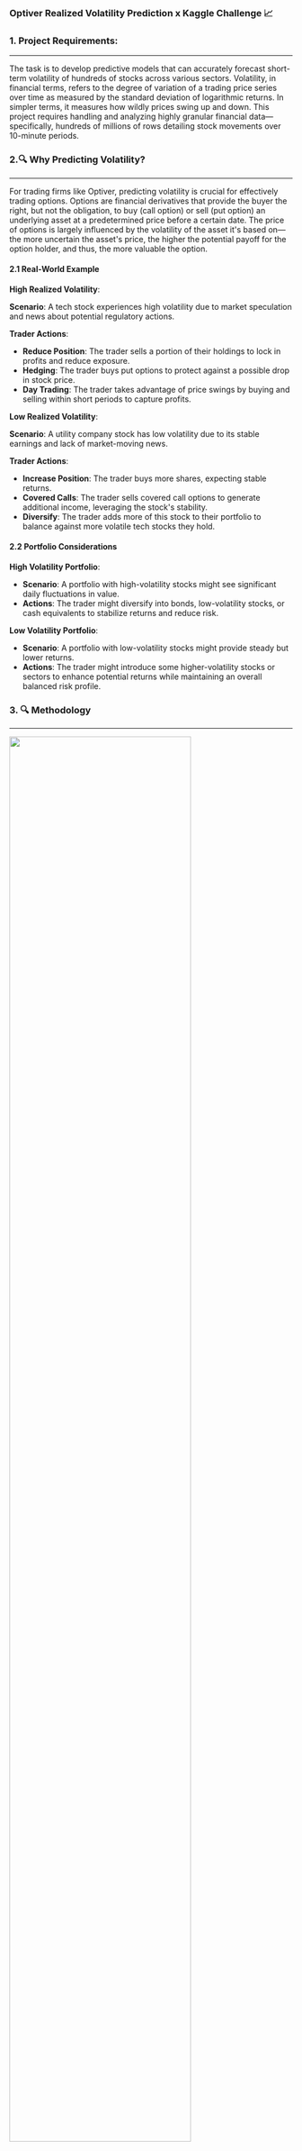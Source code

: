 ### Optiver Realized Volatility Prediction x Kaggle Challenge 📈

### **1. Project Requirements:**
---
The task is to develop predictive models that can accurately forecast short-term volatility of hundreds of stocks across various sectors. Volatility, in financial terms, refers to the degree of variation of a trading price series over time as measured by the standard deviation of logarithmic returns. In simpler terms, it measures how wildly prices swing up and down. This project requires handling and analyzing highly granular financial data—specifically, hundreds of millions of rows detailing stock movements over 10-minute periods.

### 2.🔍 **Why Predicting Volatility?**  
---

For trading firms like Optiver, predicting volatility is crucial for effectively trading options. Options are financial derivatives that provide the buyer the right, but not the obligation, to buy (call option) or sell (put option) an underlying asset at a predetermined price before a certain date. The price of options is largely influenced by the volatility of the asset it's based on—the more uncertain the asset's price, the higher the potential payoff for the option holder, and thus, the more valuable the option.

#### 2.1 Real-World Example

**High Realized Volatility**:

**Scenario**: A tech stock experiences high volatility due to market speculation and news about potential regulatory actions.

**Trader Actions**:
- **Reduce Position**: The trader sells a portion of their holdings to lock in profits and reduce exposure.
- **Hedging**: The trader buys put options to protect against a possible drop in stock price.
- **Day Trading**: The trader takes advantage of price swings by buying and selling within short periods to capture profits.

**Low Realized Volatility**:

**Scenario**: A utility company stock has low volatility due to its stable earnings and lack of market-moving news.

**Trader Actions**:
- **Increase Position**: The trader buys more shares, expecting stable returns.
- **Covered Calls**: The trader sells covered call options to generate additional income, leveraging the stock's stability.
- **Diversify**: The trader adds more of this stock to their portfolio to balance against more volatile tech stocks they hold.

#### 2.2 Portfolio Considerations

**High Volatility Portfolio**:
- **Scenario**: A portfolio with high-volatility stocks might see significant daily fluctuations in value.
- **Actions**: The trader might diversify into bonds, low-volatility stocks, or cash equivalents to stabilize returns and reduce risk.

**Low Volatility Portfolio**:
- **Scenario**: A portfolio with low-volatility stocks might provide steady but lower returns.
- **Actions**: The trader might introduce some higher-volatility stocks or sectors to enhance potential returns while maintaining an overall balanced risk profile.

### 3. 🔍 Methodology
---

<img src="https://github.com/aditya-saxena-7/Optiver-Realized-Volatility-Prediction/blob/main/assets/Screenshot%20(798).png" width=80%>

#### 3.1 Competition Format and Predictive Task

#### 3.2 **Realized Volatility (RV) Formula**:  

The simplified version ignores any mean of the returns and just sums the squared log returns. This is reasonable for high-frequency data where the mean return can be very close to zero. The formula is:

sigma = \sqrt{\sum_{t} r_{t-1,t}^2}

Here, (r_{t-1,t} represents the log returns of stock prices at consecutive time points, and the formula calculates the standard deviation of these log returns. 

Notably, the calculation assumes a zero mean return and omits any scaling factor, simplifying the volatility estimation to focus purely on the magnitude of price fluctuations without averaging.

#### 3.3 **Evaluation Metric**:

The accuracy of the predictions is assessed using the Root Mean Squared Percentage Error (RMSPE), defined as:

RMSPE = (1/n) \sum_{i=1}^n \left(\frac{(y_i - \hat{y}_i)}{y_i}\right)^2}

This metric evaluates the percentage errors relative to the actual values, emphasizing the proportional accuracy of the predictions across different stock price scales.

#### 3.4 **Data Scale and Utilization**:  

Participants are provided with a massive dataset consisting of approximately 150,000 data points across 112 stocks. Each data point represents a 10-minute window of trading activity, capturing intricate details of market movements. 

The predictive models utilize order book and transaction data from the preceding 10-minute window to forecast the upcoming volatility.

### 4. Key Challenges and Considerations
---

Participants must address several challenges inherent in this task:

- **Handling High-Frequency Data**: The models must efficiently process and extract useful patterns from vast amounts of granular data within limited time frames.
  
- **Accuracy under Market Volatility**: Ensuring prediction accuracy in diverse market conditions, including periods of high volatility and unpredictable market events.
  
- **Overfitting Prevention**: Developing a model that generalizes well to new data, avoiding overfitting to historical data used during the model development phase.

### 5. Calculating Weighted Average Price (WAP)
---

To predict volatility from order book data, one needs to derive a price that best represents the market conditions at any given moment. The Weighted Average Price (WAP) is used for this purpose and is calculated as follows:

WAP = (BidPrice_i * AskSize_i) + (AskPrice_i * BidSize_i) / (BidSize_i + AskSize_i)

**Example**:

Using the formula, the WAP takes into account both the price and the size of bids and asks, providing a price point that reflects both the depth of the market and the existing trading volume.

### 6. From WAP to Volatility
---

#### 6.1 **Log Returns**:

Once the WAP is calculated, the next step involves computing the log returns. Log returns are a standard measure in finance for calculating the relative changes in price over time and are expressed as:

r_{t_1, t_2} = log(S_2/S_1)

where (S_1) and (S_2) are the WAPs at two consecutive time points.

#### 6.2 **Realized Volatility**:

Finally, realized volatility is calculated using the formula introduced earlier:

\sigma = \sqrt{\sum_{t} r_{t-1,t}^2}

- sigma: This represents the volatility.
- r_{t-1,t}: These are the log returns of the stock prices between consecutive time points.

This measure captures the standard deviation of log returns, providing a quantitative measure of the market's volatility over a specified period.

### 7. Understanding Volatility Calculation with Log Returns
---

**Volatility** measures how much the price of a financial asset fluctuates over a certain period. In simpler terms, it's a way to quantify the risk or uncertainty about the asset's price changes. 

#### 7.1 Step-by-Step Explanation:

1. **Log Returns**:
   
   - **Definition**: The log return (r_{t-1,t}) for a given time period from (t-1) to (t) is calculated as:
     
     r_{t-1,t} = log(P_t/P_t-1)
     
     where (P_t) and (P_{t-1}) are the stock prices at time (t) and (t-1) respectively.
   
- **Comparability**: Log returns can be summed over time to find the total return, unlike simple returns which need to be compounded.

- **Symmetry**: They treat positive and negative changes symmetrically, a property not seen in simple returns where a 50% loss cannot be recouped by a 50% gain.

- **Statistical Properties**: Log returns are more likely to be normally distributed, which simplifies various statistical analyses, such as hypothesis testing and interval estimation.

2. **Summing Squared Log Returns**:

   - **Square Each Log Return**: Squaring each log return magnifies the impact of larger fluctuations while ensuring all values are positive.
     
   - **Sum of Squared Log Returns**: Summing these squared values gives us a measure of the total variability in the stock price over the observed period.

3. **Square Root of the Sum**:
   
   - **Why Square Root**: Taking the square root of the sum of squared log returns converts our measure back to the original scale of the log returns, making it comparable to the standard deviation (a common measure of variability).

#### 7.2 Intuition Behind the Formula:

- **Log Returns Reflect Price Changes**: By using log returns, we capture the relative changes in stock prices over consecutive time periods.
  
- **Squaring and Summing Magnifies Variability**: Squaring the log returns emphasizes larger price changes (more volatility) and summing them aggregates the total variability.
  
- **Square Root Normalizes the Measure**: The square root brings the measure back to a scale comparable to the standard deviation, giving us a clear sense of the average volatility.

#### 7.3 Example:

Let's say we have the following stock prices over four time points: 
P_0 = 100
P_1 = 105
P_2 = 102
P_3 = 108

1. **Calculate Log Returns**:
   - r_{0,1} = log(105/100) = 0.04879 
   - r_{1,2} = log(102/105) = -0.02956 
   - r_{2,3} = log(108/102) = 0.05827 

2. **Square Each Log Return**:
   - r_{0,1}^2 = 0.00238 
   - r_{1,2}^2 = 0.00087 
   - r_{2,3}^2 = 0.00340 

3. **Sum of Squared Log Returns**:
   - Sum = 0.00238 + 0.00087 + 0.00340 = 0.00665 

4. **Square Root of the Sum**:
   - sigma = sqrt{0.00665} = 0.08154 

#### 7.4 Interpretation:

- The calculated volatility 0.08154 means that the stock's price fluctuations are relatively small over the observed period.
  
- This measure gives us a standardized way to compare volatility across different stocks or time periods.

### 8. **Based on our code files:**
---

1. [BaseCode](https://github.com/aditya-saxena-7/Optiver-Realized-Volatility-Prediction/blob/main/codeBase/BaseCode.ipynb)
2. [Features_Construction_and_EDA](https://github.com/aditya-saxena-7/Optiver-Realized-Volatility-Prediction/blob/main/codeBase/Features_Construction_and_EDA.ipynb)

### 9. Terminologies
---

- **time_id:** This identifies the specific time interval or session during which these trades occurred. All the entries you showed are from time_id = 5, suggesting they all belong to the same trading segment or day.

- **seconds_in_bucket:** Indicates the specific second within the time_id when these trades were executed. For example, the first entry shows that at 28 seconds into the trading session identified by time_id = 5, certain trades were executed.

- **price:** This column shows the price at which trades were executed. These prices are normalized and weighted by the number of shares involved in each transaction. The weighting by the number of shares ensures that larger trades have a more significant impact on the average price calculation, giving a more accurate reflection of market prices.

- **size:** Represents the total number of shares or units traded in that specific second. For instance, at 28 seconds (seconds_in_bucket), 553 shares were traded.

- **order_count:** Indicates the number of unique orders that were executed to reach the total trade size reported in the size column for that second. The first entry with order_count = 11 suggests that it took 11 separate orders to accumulate the 553 shares traded at that time.

- **bid_size1 and bid_size2:** Indicate the number of shares buyers are willing to purchase at the corresponding bid prices (bid_price1 and bid_price2). These sizes can be used to gauge market depth and buying interest at different price levels.

- **ask_size1 and ask_size2:** Reflect the number of shares sellers are ready to sell at the corresponding ask prices (ask_price1 and ask_price2). Similar to bid sizes, these provide insights into the market depth on the selling side.

- **ask_spread:** Calculated as ask_size1 - ask_size2, this represents the difference in volume between the closest and next-closest ask levels. It can indicate the liquidity or tightness of the ask side of the order book.

- **bid_spread:** Calculated as bid_size1 - bid_size2, this indicates the volume difference between the top two bid levels. It helps assess the liquidity or tightness on the bid side of the order book.

- **volume_imbalance:** The absolute difference between total bid volumes and total ask volumes (abs(ask_size1 + ask_size2 - bid_size1 - bid_size2)). It's a measure of the current supply-demand balance in the order book.

- **Bid/Ask Spread**
  
The bid/ask spread is a measure of the difference between the highest price that buyers are willing to pay (bid price) and the lowest price that sellers are willing to accept (ask price). It's calculated as follows:

Bid/Ask Spread = (Bid Price/Ask Price) - 1

-- **Market Liquidity**: A narrower bid/ask spread typically indicates greater liquidity, making it easier to execute trades near the market price without causing price movement. if bid/ask spread is higher, that means the liquidity for the single asset is not great. The lower the bid/ask spread the better the marekt liquidity for the specific asset.

-- **Transaction Costs**: For traders, a lower spread means lower transaction costs, as they can buy and sell closer to the mid-price.

-- **Market Sentiment**: Large spreads can also indicate higher uncertainty or lower confidence among traders regarding the asset's value.

### 10. EDA
---

#### 10.1 First Plot: Weighted Average Price (WAP) and Best Bid/Ask Prices

**Conclusions from the WAP Plot:**

- **Price Movements:** The WAP, bid, and ask prices move in sync, as expected, since WAP is derived from these prices. Fluctuations in WAP reflect real-time changes in market conditions.

- **Bid-Ask Convergence and Divergence:** There are periods where the bid and ask prices converge (indicating a tighter spread) and periods where they diverge (wider spread), which could imply changing market liquidity.

- **Price Volatility:** The extent of fluctuation in the WAP line could be indicative of the volatility during this time period. Sharp movements in bid or ask prices that are mirrored in the WAP suggest rapid changes in market sentiment.

#### 10.2 Second Plot: Log Return and Cumulative Log Return

**Conclusions from the Log Return Plot:**

- **Return Fluctuations:** The log returns fluctuate around zero, with no discernible trend, suggesting a market that doesn't have a strong directional movement in this time frame.

- **Cumulative Returns:** The cumulative log return line gives an overall picture of how returns are accumulating or compounding over time. If this line is trending upwards or downwards, it would suggest a longer-term price movement within this bucket.
  
- **Intraday Volatility:** The plot of log returns shows the price volatility at each second. Sharp spikes or dips indicate moments of high volatility.
Combined Insights

By examining both the WAP/bid/ask prices and the log returns together, one can correlate price levels with return patterns. For example, a large gap between the bid and ask prices could lead to more significant log returns due to larger price movements required to match buyers and sellers.

The second plot's cumulative log return can help identify periods of sustained upward or downward price pressure. It's a visual tool that can signal trends within the intraday data that might not be evident from the raw log returns alone.

### 11. Implementing the Bucket Time Inverval Feature Construction
---

#### 11.1 **Splitting the Data**

Based on observation and the plotted data, the idea is to divide the seconds in bucket into segments that likely represent different market conditions:

- **Early Trading Period (0 to 150 seconds):** Captures the opening minutes when trading volumes are typically high due to overnight news, early reactions, and other factors.

- **Mid-Session (150 to 300 seconds and 300 to 450 seconds):** Might capture more of the steady-state trading conditions during the middle part of the trading window.

- **Late Trading Period (450+ seconds):** Likely to encapsulate the closing rush, where traders adjust positions, and liquidity can surge again

#### 11.2 Resulting DataFrame and Its Implications

The final DataFrame df_book_feature contains a rich set of features for each time_id, with each set corresponding to a specific interval of seconds within the bucket. These features include:

- **Realized Volatility:** Measures the volatility for each interval, providing insight into how turbulent the market was during that period.
  
- **WAP Balance Mean:** Indicates the average balance of weighted average prices, useful for understanding market direction.
  
- **Price Spread Mean:** Offers an average of the price differences, which can suggest liquidity or market tightness.
  
- **Volume Imbalance Mean:** Shows the average difference between buying and selling volumes, which can indicate market pressure.

The image displays a heatmap of correlation coefficients between realized volatilities of log returns calculated at different intervals within the trading session (0 seconds, 150 seconds, 300 seconds, and 450 seconds). From the plot, we can observe the following:

- **Strong Positive Correlations:** All the correlation coefficients are positive and relatively high (ranging approximately from 0.73 to 0.85), indicating that there is a strong positive linear relationship between the realized volatilities at different time intervals. This suggests that if volatility is high during one interval, it is likely to be high in the others as well.

- **Consistency Across Time Intervals:** The relatively uniform correlation coefficients across different intervals (no extremely low or negative values) imply that the market exhibits somewhat consistent behavior in terms of volatility throughout these intervals. This consistency can be important for trading strategies that assume stable volatility patterns.

- **No Perfect Correlation:** While the correlations are strong, they are not perfect (not equal to 1), suggesting that there are differences in volatility patterns across different segments of the trading day. These differences can be exploited for timing trades or for risk management.

- **Similarity in Adjacent Intervals:** The higher correlations between adjacent intervals (e.g., 0-150 seconds with 150-300 seconds) compared to non-adjacent intervals (e.g., 0-150 seconds with 300-450 seconds) suggest that volatility does not change abruptly in short succession but might evolve throughout the trading session.

- **Potential for Volatility Clustering:** High correlations in financial time series often indicate volatility clustering, a phenomenon where high-volatility events are followed by high-volatility events, and low-volatility events are followed by low-volatility events. This could inform risk management strategies, as periods of high volatility could be expected to persist.

In conclusion, the heatmap analysis supports the notion that volatility exhibits time-dependent patterns which are relatively stable within the observed intervals but still exhibit some variation. 

The plot reinforces the idea that market volatility does not drastically differ across the specified time intervals on average, which could be an indication of a market that has a consistent behavior in volatility terms through the trading day, at least across the intervals observed here.

### 12. Third Plot: Trade Order vs time_id

This scatter plot visualizes the distribution of trades across different time_ids over the seconds_in_bucket. Here's what we can interpret from the image:

- **Uniform Distribution of Trades:** The plot shows a dense and uniform red area, indicating that trades are evenly distributed throughout the time for each time_id. This could suggest that trading is constant and occurs regularly throughout the trading session.

- **Trade Activity Throughout the Day:** Since there are data points spread across the entire range of seconds_in_bucket, it indicates that trades are happening at all times from the beginning to the end of each trading session.

- **Gaps and Pauses in Trading:** The lighter vertical lines, where the red is less intense, may indicate moments with fewer trades, suggesting brief periods of inactivity or lower trading volume.

- **Alpha Transparency:** The use of alpha=0.1 makes individual points nearly transparent. Areas that appear darker are where many points overlap, suggesting a higher density of trades.

- **No Clear Patterns Over Time:** The distribution appears random without any clear patterns or trends over different time_ids. This randomness implies that the trade frequency is not significantly changing over time across the different time intervals.

- **High-Frequency Data:** The granularity and high frequency of data points are evident, typical of high-frequency trading datasets. This level of detail is necessary for microstructure analysis and algorithmic trading strategies

The key takeaway is that trading does not seem to concentrate at particular times within each session, and there are no immediately apparent anomalies or irregularities in trade timing. This plot provides a foundational understanding of trade distribution, which can be a starting point for more detailed time series analysis or to explore the impact of trades on price movements and volatility.

### 12. Naive AR(1) Model Prediction: Using Last Timestamp realized volatility as target
---

Now we know how to build our predict target, let's using realized volatility of t_i-1 to predict t_i as predeiction benchmark.

A commonly known fact about volatility is that it tends to be autocorrelated.

The concept we are referring to is a basic forecasting technique for time series data where past values are used to predict future values. This method is often called a "naive" forecast because it assumes that the conditions affecting the system won't change much in the short term.

In financial markets, the volatility of an asset is the degree to which its price fluctuates over time. An important characteristic of volatility is that it often shows autocorrelation.

Autocorrelation means that the volatility from one time period is correlated with the volatility from adjacent time periods. In simpler terms, if the volatility is high today, there is a tendency that it might be high tomorrow as well, and vice versa.

A naive model takes advantage of this property by using the realized volatility from the previous time period (say t_i-1) as the forecast for the next period (say t_i). For example, if we know the realized volatility for the first 10 minutes of trading, we might use this as our "prediction" for the realized volatility of the next 10 minutes.

This approach is naive because it does not take into account any other information that could affect price fluctuations, such as market news, economic events, or changes in trading volume. It assumes that the future will be like the immediate past.

Despite its simplicity, the naive model can sometimes be a tough benchmark to beat, especially in markets where conditions do not change drastically over short periods. It's a starting point in model development, providing a baseline against which more complex models can be compared. If a sophisticated model can't outperform the naive model, it may not be providing valuable predictive insight.

In practice, while a naive model may not be the best strategy for making actual trading decisions due to its simplicity, it serves as an important benchmark in the model development process.

#### 12.1 AR(1) Model Formula

The AR(1) model is expressed as:

RV_t = alpha + beta * RV_{t-1} + \epsilon_t

where:
- RV_t is the realized volatility at time t.
- alpha is the intercept term (a constant).
- beta is the autoregressive coefficient, representing the relationship between RV_t and RV_{t-1}.
- epsilon_t is the error term (white noise) at time t.

#### 12.2 Steps for Calculation and Prediction with Dummy Data

[Example](https://www.notion.so/821588e3e88e46a18e40a6b7b4706dde?v=72c1e390d65e4f899bd6694752c1a82e&p=de645508caad45699db1496e79d4b1a6&pm=s)

#### 12.3 Summary

- **Model Fitting:** We used OLS to fit the AR(1) model, obtaining the intercept (\(\alpha\)) and autoregressive coefficient (\(\beta\)).
- **Prediction:** Using the fitted model, we predicted the next period's realized volatility based on the previous period's volatility.

This step-by-step approach demonstrates how to build and interpret an AR(1) model, leveraging the autocorrelation in realized volatility data to make predictions.

### 13.Results & Interpretation:
---

We've defined a function to calculate the Root Mean Squared Percentage Error (RMSPE), which is a commonly used metric to evaluate the performance of regression models when the target variable is continuous and strictly positive. The RMSPE is particularly popular in finance and stock market predictions because it normalizes the error based on the size of the true value, making it a relative error metric.

The RMSPE function calculates the square root of the average squared percentage errors between the actual values (`y_true`) and the predicted values (`y_pred`).

We then calculate the R-squared (R2) score, which provides a measure of how well the variability of the target is explained by the model's predictions. An R2 score of 1 indicates perfect correlation, while a score of 0 indicates no correlation.

- **R2 score**: With a value of 0.628, the naive model explains about 62.8% of the variability in the target. This is a fairly decent score for a naive model and indicates some level of predictive power.

- **RMSPE**: A value of 0.341 means that, on average, the predictions of the naive model deviate from the actual realized volatilities by 34.1%. This value gives an idea of the error magnitude in relation to the actual volatility values.

The performance metrics suggest that while the naive model has a certain predictive capability, there is still room for improvement. The R2 score shows a positive correlation, but the RMSPE indicates that the predictions are not very close to the actual values in percentage terms, which could be critical when making trading decisions or managing risk. The goal in a predictive modeling task would be to develop a model that increases the R2 score and decreases the RMSPE.
